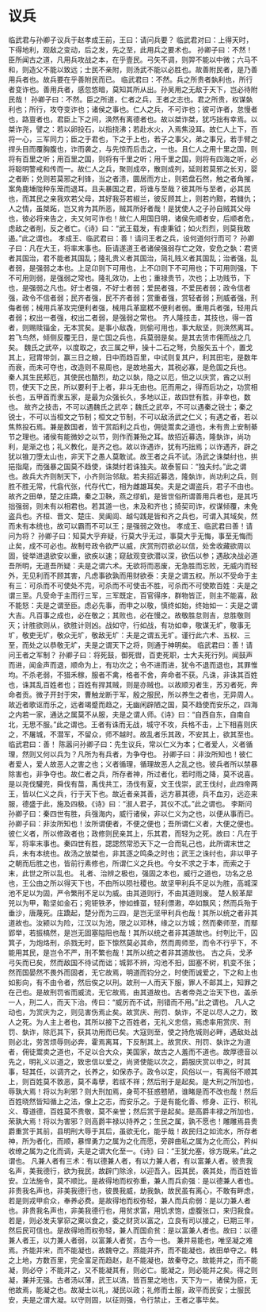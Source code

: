 # 议兵
临武君与孙卿子议兵于赵孝成王前，王曰：请问兵要？
临武君对曰：上得天时，下得地利，观敌之变动，后之发，先之至，此用兵之要术也。
孙卿子曰：不然！臣所闻古之道，凡用兵攻战之本，在乎壹民。弓矢不调，则羿不能以中微；六马不和，则造父不能以致远；士民不亲附，则汤武不能以必胜也。故善附民者，是乃善用兵者也。故兵要在乎善附民而已。
临武君曰：不然。兵之所贵者埶利也，所行者变诈也。善用兵者，感忽悠暗，莫知其所从出。孙吴用之无敌于天下，岂必待附民哉！
孙卿子曰：不然。臣之所道，仁者之兵，王者之志也。君之所贵，权谋埶利也；所行，攻夺变诈也；诸侯之事也。仁人之兵，不可诈也；彼可诈者，怠慢者也，路亶者也，君臣上下之间，涣然有离德者也。故以桀诈桀，犹巧拙有幸焉。以桀诈尧，譬之：若以卵投石，以指挠沸；若赴水火，入焉焦没耳。故仁人上下，百将一心，三军同力；臣之于君也，下之于上也，若子之事父，弟之事兄，若手臂之捍头目而覆胸腹也，诈而袭之，与先惊而后击之，一也。且仁人之用十里之国，则将有百里之听；用百里之国，则将有千里之听；用千里之国，则将有四海之听，必将聪明警戒和传而一。故仁人之兵，聚则成卒，散则成列，延则若莫邪之长刃，婴之者断；兑则若莫邪之利锋，当之者溃，圜居而方止，则若盘石然，触之者角摧，案角鹿埵陇种东笼而退耳。且夫暴国之君，将谁与至哉？彼其所与至者，必其民也，而其民之亲我欢若父母，其好我芬若椒兰，彼反顾其上，则若灼黥，若雠仇；人之情，虽桀跖，岂又肯为其所恶，贼其所好者哉！是犹使人之子孙自贼其父母也，彼必将来告之，夫又何可诈也！故仁人用国日明，诸侯先顺者安，后顺者危，虑敌之者削，反之者亡。《诗》曰：“武王载发，有虔秉钺；如火烈烈，则莫我敢遏。”此之谓也。
孝成王、临武君曰：善！请问王者之兵，设何道何行而可？
孙卿子曰：凡在大王，将率末事也。臣请遂道王者诸侯强弱存亡之效，安危之埶：君贤者其国治，君不能者其国乱；隆礼贵义者其国治，简礼贱义者其国乱；治者强，乱者弱，是强弱之本也。上足卬则下可用也，上不卬则下不可用也；下可用则强，下不可用则弱，是强弱之常也。隆礼效功，上也；重禄贵节，次也；上功贱节，下也，是强弱之凡也。好士者强，不好士者弱；爱民者强，不爱民者弱；政令信者强，政令不信者弱；民齐者强，民不齐者弱；赏重者强，赏轻者弱；刑威者强，刑侮者弱；械用兵革攻完便利者强，械用兵革窳楛不便利者弱。重用兵者强，轻用兵者弱；权出一者强，权出二者弱，是强弱之常也。
齐人隆技击，其技也，得一首者，则赐赎锱金，无本赏矣。是事小敌毳，则偷可用也，事大敌坚，则涣然离耳。若飞鸟然，倾侧反覆无日，是亡国之兵也，兵莫弱是矣。是其去赁市佣而战之几矣。
魏氏之武卒，以度取之，衣三属之甲，操十二石之弩，负服矢五十个，置戈其上，冠胄带剑，赢三日之粮，日中而趋百里，中试则复其户，利其田宅，是数年而衰，而未可夺也，改造则不易周也，是故地虽大，其税必寡，是危国之兵也。
秦人其生民郏厄，其使民也酷烈，劫之以埶，隐之以厄，忸之以庆赏，酋之以刑罚，使天下之民，所以要利于上者，非斗无由也。厄而用之，得而后功之，功赏相长也，五甲首而隶五家，是最为众强长久，多地以正，故四世有胜，非幸也，数也。
故齐之技击，不可以遇魏氏之武卒；魏氏之武卒，不可以遇秦之锐士；秦之锐士，不可以当桓文之节制；桓文之节制，不可以敌汤武之仁义；有遇之者，若以焦熬投石焉。兼是数国者，皆干赏蹈利之兵也，佣徒鬻卖之道也，未有贵上安制綦节之理也。诸侯有能微妙之以节，则作而兼殆之耳。故招近募选，隆埶诈，尚功利，是渐之也；礼义教化，是齐之也。故以诈遇诈，犹有巧拙焉；以诈遇齐，辟之犹以锥刀堕太山也，非天下之愚人莫敢试。故王者之兵不试。汤武之诛桀纣也，拱挹指麾，而强暴之国莫不趋使，诛桀纣若诛独夫。故泰誓曰：“独夫纣。”此之谓也。故兵大齐则制天下，小齐则治邻敌。若夫招近募选，隆埶诈，尚功利之兵，则胜不胜无常，代翕代张，代存代亡，相为雌雄耳矣。夫是之谓盗兵，君子不由也。
故齐之田单，楚之庄蹻，秦之卫鞅，燕之缪虮，是皆世俗所谓善用兵者也，是其巧拙强弱，则未有以相君也。若其道一也，未及和齐也；掎契司诈，权谋倾覆，未免盗兵也。齐桓、晋文、楚庄、吴阖闾、越勾践是皆和齐之兵也，可谓入其域矣，然而未有本统也，故可以霸而不可以王；是强弱之效也。
孝成王、临武君曰善！请问为将？
孙卿子曰：知莫大乎弃疑，行莫大乎无过，事莫大乎无悔，事至无悔而止矣，成不可必也。故制号政令欲严以威，庆赏刑罚欲必以信，处舍收藏欲周以固，徙举进退欲安以重，欲疾以速；窥敌观变欲潜以深，欲伍以参；遇敌决战必道吾所明，无道吾所疑：夫是之谓六术。无欲将而恶废，无急胜而忘败，无威内而轻外，无见利而不顾其害，凡虑事欲孰而用财欲泰：夫是之谓五权。所以不受命于主有三：可杀而不可使处不完，可杀而不可使击不胜，可杀而不可使欺百姓：夫是之谓三至。凡受命于主而行三军，三军既定，百官得序，群物皆正，则主不能喜，敌不能怒：夫是之谓至臣。虑必先事，而申之以敬，慎终如始，终始如一：夫是之谓大吉。凡百事之成也，必在敬之；其败也，必在慢之。故敬胜怠则吉，怠胜敬则灭；计胜欲则从，欲胜计则凶。战如守，行如战，有功如幸，敬谋无圹，敬事无圹，敬吏无圹，敬众无圹，敬敌无圹：夫是之谓五无圹。谨行此六术、五权、三至，而处之以恭敬无圹，夫是之谓天下之将，则通于神明矣。
临武君曰：善！请问王者之军制？
孙卿子曰：将死鼓，御死辔，百吏死职，士大夫死行列。闻鼓声而进，闻金声而退，顺命为上，有功次之；令不进而进，犹令不退而退也，其罪惟均。不杀老弱，不猎禾稼，服者不禽，格者不舍，奔命者不获。凡诛，非诛其百姓也，诛其乱百姓者也；百姓有捍其贼，则是亦贼也。以故顺刃者生，苏刃者死，奔命者贡。微子开封于宋，曹触龙断于军，殷之服民，所以养生之者也，无异周人。故近者歌讴而乐之，远者竭蹙而趋之，无幽闲辟陋之国，莫不趋使而安乐之，四海之内若一家，通达之属莫不从服，夫是之谓人师。《诗》曰：“自西自东，自南自北，无思不服。”此之谓也。王者有诛而无战，城守不攻，兵格不击，上下相喜则庆之，不屠城，不潜军，不留众，师不越时。故乱者乐其政，不安其上，欲其至也。
临武君曰：善！
陈嚣问孙卿子曰：先生议兵，常以仁义为本；仁者爱人，义者循理，然则又何以兵为？凡所为有兵者，为争夺也。
孙卿子曰：非汝所知也！彼仁者爱人，爱人故恶人之害之也；义者循理，循理故恶人之乱之也。彼兵者所以禁暴除害也，非争夺也。故仁者之兵，所存者神，所过者化，若时雨之降，莫不说喜。是以尧伐驩兜，舜伐有苗，禹伐共工，汤伐有夏，文王伐崇，武王伐纣，此四帝两王，皆以仁义之兵，行于天下也。故近者亲其善，远方慕其德，兵不血刃，远迩来服，德盛于此，施及四极。《诗》曰：“淑人君子，其仪不忒。”此之谓也。
李斯问孙卿子曰：秦四世有胜，兵强海内，威行诸侯，非以仁义为之也，以便从事而已。
孙卿子曰：非汝所知也！汝所谓便者，不便之便也；吾所谓仁义者，大便之便也。彼仁义者，所以修政者也；政修则民亲其上，乐其君，而轻为之死。故曰：凡在于军，将率末事也。秦四世有胜，諰諰然常恐天下之一合而轧己也，此所谓末世之兵，未有本统也。故汤之放桀也，非其逐之鸣条之时也；武王之诛纣也，非以甲子之朝而后胜之也，皆前行素修也，所谓仁义之兵也。今女不求之于本，而索之于末，此世之所以乱也。
礼者、治辨之极也，强固之本也，威行之道也，功名之总也，王公由之所以得天下也，不由所以陨社稷也。故坚甲利兵不足以为胜，高城深池不足以为固，严令繁刑不足以为威。由其道则行，不由其道则废。
楚人鲛革犀兕以为甲，鞈坚如金石；宛钜铁矛，惨如蜂虿，轻利僄遫，卒如飘风；然而兵殆于垂沙，唐蔑死。庄蹻起，楚分而为三四，是岂无坚甲利兵也哉！其所以统之者非其道故也。汝颍以为险，江汉以为池，限之以邓林，缘之以方城；然而秦师至，而鄢郢举，若振槁然，是岂无固塞隘阻也哉！其所以统之者非其道故也。纣刳比干，囚箕子，为炮烙刑，杀戮无时，臣下懔然莫必其命，然而周师至，而令不行乎下，不能用其民，是岂令不严，刑不繁也哉！其所以统之者非其道故也。
古之兵，戈矛弓矢而已矣，然而敌国不待试而诎；城郭不辨，沟池不抇，固塞不树，机变不张；然而国晏然不畏外而固者，无它故焉，明道而钧分之，时使而诚爱之，下之和上也如影向，有不由令者，然后俟之以刑。故刑一人而天下服，罪人不邮其上，知罪之在己也。是故刑罚省而威流，无它故焉，由其道故也。古者帝尧之治天下也，盖杀一人，刑二人，而天下治。传曰：“威厉而不试，刑错而不用。”此之谓也。
凡人之动也，为赏庆为之，则见害伤焉止矣。故赏庆、刑罚、埶诈，不足以尽人之力，致人之死。为人主上者也，其所以接下之百姓者，无礼义忠信，焉虑率用赏庆、刑罚、埶诈，除厄其下，获其功用而已矣。大寇则至，使之持危城则必畔，遇敌处战则必北，劳苦烦辱则必奔，霍焉离耳，下反制其上。故赏庆、刑罚、埶诈之为道者，佣徒鬻卖之道也，不足以合大众，美国家，故古之人羞而不道也。故厚德音以先之，明礼义以道之，致忠信以爱之，尚贤使能以次之，爵服庆赏以申之，时其事，轻其任，以调齐之，长养之，如保赤子。政令以定，风俗以一，有离俗不顺其上，则百姓莫不敦恶，莫不毒孽，若祓不祥；然后刑于是起矣。是大刑之所加也，辱孰大焉！将以为利邪？则大刑加焉，身苟不狂惑戆陋，谁睹是而不改也哉！然后百姓晓然皆知循上之法，像上之志，而安乐之。于是有能化善、修身、正行、积礼义、尊道德，百姓莫不贵敬，莫不亲誉；然后赏于是起矣。是高爵丰禄之所加也，荣孰大焉！将以为害邪？则高爵丰禄以持养之；生民之属，孰不愿也！雕雕焉县贵爵重赏于其前，县明刑大辱于其后，虽欲无化，能乎哉！故民归之如流水，所存者神，所为者化，而顺，暴悍勇力之属为之化而愿，旁辟曲私之属为之化而公，矜纠收缭之属为之化而调，夫是之谓大化至一。《诗》曰：“王犹允塞，徐方既来。”此之谓也。
凡兼人者有三术：有以德兼人者，有以力兼人者，有以富兼人者。彼贵我名声，美我德行，欲为我民，故辟门除涂，以迎吾入。因其民，袭其处，而百姓皆安。立法施令，莫不顺比。是故得地而权弥重，兼人而兵俞强：是以德兼人者也。非贵我名声也，非美我德行也，彼畏我威，劫我埶，故民虽有离心，不敢有畔虑，若是则戎甲俞众，奉养必费。是故得地而权弥轻，兼人而兵俞弱：是以力兼人者也。非贵我名声也，非美我德行也，用贫求富，用饥求饱，虚腹张口，来归我食。若是，则必发夫掌窌之粟以食之，委之财货以富之，立良有司以接之，已期三年，然后民可信也。是故得地而权弥轻，兼人而国俞贫：是以富兼人者也。故曰：以德兼人者王，以力兼人者弱，以富兼人者贫，古今一也。
兼并易能也，唯坚凝之难焉。齐能并宋，而不能凝也，故魏夺之。燕能并齐，而不能凝也，故田单夺之。韩之上地，方数百里，完全富足而趋赵，赵不能凝也，故秦夺之。故能并之，而不能凝，则必夺；不能并之，又不能凝其有，则必亡。能凝之，则必能并之矣。得之则凝，兼并无强。古者汤以薄，武王以滈，皆百里之地也，天下为一，诸侯为臣，无他故焉，能凝之也。故凝士以礼，凝民以政；礼修而士服，政平而民安；士服民安，夫是之谓大凝。以守则固，以征则强，令行禁止，王者之事毕矣。
